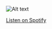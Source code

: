 ![Alt text](https://media.discordapp.net/attachments/1389137448726171705/1389137492158185563/Baslksz368_20250630094948.png?ex=6863869b&is=6862351b&hm=bb6e10133ebcbd62cc730c8fa66818a08d451d3f4ea7953d09a734e765270ce6&
)




[Listen on Spotify](https://open.spotify.com/track/2ltpz0N6g4A7TwwLFk9biF?si=plKUDIzARMSmcFOV5QIO2A)